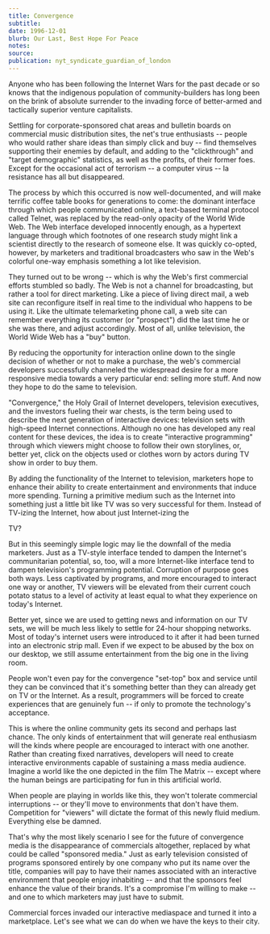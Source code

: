 ```yaml
---
title: Convergence
subtitle:
date: 1996-12-01
blurb: Our Last, Best Hope For Peace
notes:
source:
publication: nyt_syndicate_guardian_of_london
---
```


Anyone who has been following the Internet Wars for the past decade or so knows that the indigenous population of community-builders has long been on the brink of absolute surrender to the invading force of better-armed and tactically superior venture capitalists.

Settling for corporate-sponsored chat areas and bulletin boards on commercial music distribution sites, the net's true enthusiasts -- people who would rather share ideas than simply click and buy -- find themselves supporting their enemies by default, and adding to the "clickthrough" and "target demographic" statistics, as well as the profits, of their former foes. Except for the occasional act of terrorism -- a computer virus -- la resistance has all but disappeared.

The process by which this occurred is now well-documented, and will make terrific coffee table books for generations to come: the dominant interface through which people communicated online, a text-based terminal protocol called Telnet, was replaced by the read-only opacity of the World Wide Web. The Web interface developed innocently enough, as a hypertext language through which footnotes of one research study might link a scientist directly to the research of someone else. It was quickly co-opted, however, by marketers and traditional broadcasters who saw in the Web's colorful one-way emphasis something a lot like television.

They turned out to be wrong -- which is why the Web's first commercial efforts stumbled so badly. The Web is not a channel for broadcasting, but rather a tool for direct marketing. Like a piece of living direct mail, a web site can reconfigure itself in real time to the individual who happens to be using it. Like the ultimate telemarketing phone call, a web site can remember everything its customer (or "prospect") did the last time he or she was there, and adjust accordingly. Most of all, unlike television, the World Wide Web has a "buy" button.

By reducing the opportunity for interaction online down to the single decision of whether or not to make a purchase, the web's commercial developers successfully channeled the widespread desire for a more responsive media towards a very particular end: selling more stuff. And now they hope to do the same to television.

"Convergence," the Holy Grail of Internet developers, television executives, and the investors fueling their war chests, is the term being used to describe the next generation of interactive devices: television sets with high-speed Internet connections. Although no one has developed any real content for these devices, the idea is to create "interactive programming" through which viewers might choose to follow their own storylines, or, better yet, click on the objects used or clothes worn by actors during TV show in order to buy them.

By adding the functionality of the Internet to television, marketers hope to enhance their ability to create entertainment and environments that induce more spending. Turning a primitive medium such as the Internet into something just a little bit like TV was so very successful for them. Instead of TV-izing the Internet, how about just Internet-izing the

TV?

But in this seemingly simple logic may lie the downfall of the media marketers. Just as a TV-style interface tended to dampen the Internet's communitarian potential, so, too, will a more Internet-like interface tend to dampen television's programming potential. Corruption of purpose goes both ways. Less captivated by programs, and more encouraged to interact one way or another, TV viewers will be elevated from their current couch potato status to a level of activity at least equal to what they experience on today's Internet.

Better yet, since we are used to getting news and information on our TV sets, we will be much less likely to settle for 24-hour shopping networks. Most of today's internet users were introduced to it after it had been turned into an electronic strip mall. Even if we expect to be abused by the box on our desktop, we still assume entertainment from the big one in the living room.

People won't even pay for the convergence "set-top" box and service until they can be convinced that it's something better than they can already get on TV or the Internet. As a result, programmers will be forced to create experiences that are genuinely fun -- if only to promote the technology's acceptance.

This is where the online community gets its second and perhaps last chance. The only kinds of entertainment that will generate real enthusiasm will the kinds where people are encouraged to interact with one another. Rather than creating fixed narratives, developers will need to create interactive environments capable of sustaining a mass media audience. Imagine a world like the one depicted in the film The Matrix -- except where the human beings are participating for fun in this artificial world.

When people are playing in worlds like this, they won't tolerate commercial interruptions -- or they'll move to environments that don't have them. Competition for "viewers" will dictate the format of this newly fluid medium. Everything else be damned.

That's why the most likely scenario I see for the future of convergence media is the disappearance of commercials altogether, replaced by what could be called "sponsored media." Just as early television consisted of programs sponsored entirely by one company who put its name over the title, companies will pay to have their names associated with an interactive environment that people enjoy inhabiting -- and that the sponsors feel enhance the value of their brands. It's a compromise I'm willing to make -- and one to which marketers may just have to submit.

Commercial forces invaded our interactive mediaspace and turned it into a marketplace. Let's see what we can do when we have the keys to their city.
